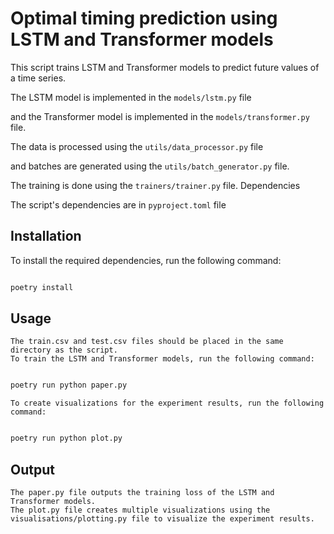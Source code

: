 # Optimal timing prediction using LSTM and Transformer models

This script trains LSTM and Transformer models to predict future values of a time series. 

The LSTM model is implemented in the `models/lstm.py` file

and the Transformer model is implemented in the `models/transformer.py` file. 

The data is processed using the `utils/data_processor.py` file

and batches are generated using the `utils/batch_generator.py` file.

The training is done using the `trainers/trainer.py` file.
Dependencies

The script's dependencies are in `pyproject.toml` file

## Installation

To install the required dependencies, run the following command:

```sh

poetry install
```

## Usage

    The train.csv and test.csv files should be placed in the same directory as the script.
    To train the LSTM and Transformer models, run the following command:

```sh

poetry run python paper.py
```
    To create visualizations for the experiment results, run the following command:

```sh

poetry run python plot.py
```


## Output

    The paper.py file outputs the training loss of the LSTM and Transformer models.
    The plot.py file creates multiple visualizations using the visualisations/plotting.py file to visualize the experiment results.